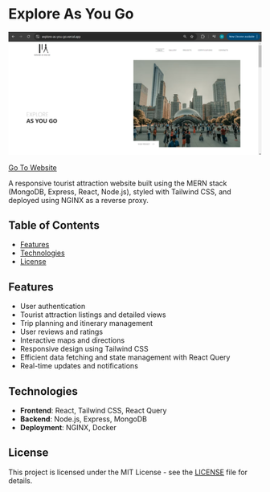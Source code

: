 # Explore As You Go

![Thumbnail](public/assets/imgs/thumbnail.png)

[Go To Website](https://explore-as-you-go.vercel.app/)

A responsive tourist attraction website built using the MERN stack (MongoDB, Express, React, Node.js), styled with Tailwind CSS, and deployed using NGINX as a reverse proxy.

## Table of Contents

- [Features](#features)
- [Technologies](#technologies)
- [License](#license)

## Features

- User authentication
- Tourist attraction listings and detailed views
- Trip planning and itinerary management
- User reviews and ratings
- Interactive maps and directions
- Responsive design using Tailwind CSS
- Efficient data fetching and state management with React Query
- Real-time updates and notifications

## Technologies

- **Frontend**: React, Tailwind CSS, React Query
- **Backend**: Node.js, Express, MongoDB
- **Deployment**: NGINX, Docker

## License

This project is licensed under the MIT License - see the [LICENSE](LICENSE) file for details.
